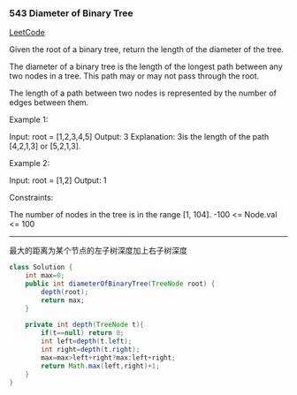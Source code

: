 ### 543 Diameter of Binary Tree

[LeetCode](https://leetcode.com/problems/diameter-of-binary-tree/)

Given the root of a binary tree, return the length of the diameter of the tree.

The diameter of a binary tree is the length of the longest path between any two nodes in a tree. This path may or may not pass through the root.

The length of a path between two nodes is represented by the number of edges between them.

 

Example 1:

Input: root = [1,2,3,4,5]
Output: 3
Explanation: 3is the length of the path [4,2,1,3] or [5,2,1,3].

Example 2:

Input: root = [1,2]
Output: 1
 

Constraints:

The number of nodes in the tree is in the range [1, 104].
-100 <= Node.val <= 100

---

最大的距离为某个节点的左子树深度加上右子树深度

~~~java
class Solution {
    int max=0;
    public int diameterOfBinaryTree(TreeNode root) {
        depth(root);
        return max;
    }
    
    private int depth(TreeNode t){
        if(t==null) return 0;
        int left=depth(t.left);
        int right=depth(t.right);
        max=max>left+right?max:left+right;
        return Math.max(left,right)+1;
    }
}
~~~